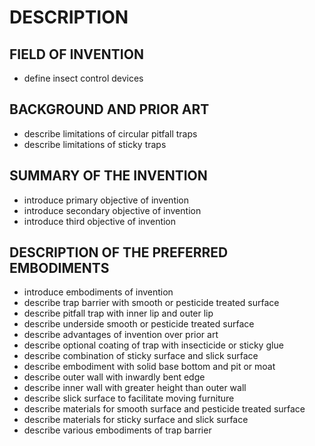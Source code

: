 # DESCRIPTION

## FIELD OF INVENTION

- define insect control devices

## BACKGROUND AND PRIOR ART

- describe limitations of circular pitfall traps
- describe limitations of sticky traps

## SUMMARY OF THE INVENTION

- introduce primary objective of invention
- introduce secondary objective of invention
- introduce third objective of invention

## DESCRIPTION OF THE PREFERRED EMBODIMENTS

- introduce embodiments of invention
- describe trap barrier with smooth or pesticide treated surface
- describe pitfall trap with inner lip and outer lip
- describe underside smooth or pesticide treated surface
- describe advantages of invention over prior art
- describe optional coating of trap with insecticide or sticky glue
- describe combination of sticky surface and slick surface
- describe embodiment with solid base bottom and pit or moat
- describe outer wall with inwardly bent edge
- describe inner wall with greater height than outer wall
- describe slick surface to facilitate moving furniture
- describe materials for smooth surface and pesticide treated surface
- describe materials for sticky surface and slick surface
- describe various embodiments of trap barrier

